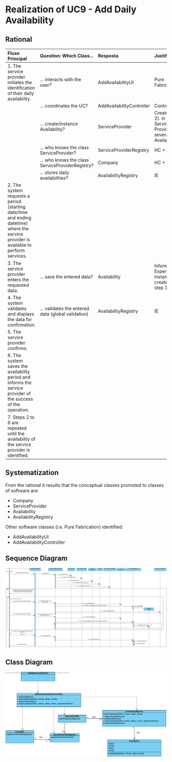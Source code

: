 # Realization of UC9 - Add Daily Availability

## Rational

| Fluxo Principal                                                                                        | Question: Which Class...                                      | Resposta                                       | Justification                                                                                                         |
|:-------------------------------------------------------------------------------------------------------|:------------------------------------------------------------|:-----------------------------------------------|:---------------------------------------------------------------------------------------------------------------------|
| 1. The service provider initiates the identification of their daily availability. | ... interacts with the user? | AddAvailabilityUI | Pure Fabrication |
|| ... coordinates the UC? | AddAvailabilityController | Controller |
|| ... create/instance Availability? | ServiceProvider | Creator (rule 2). In the DM Service Provider has several Availability |
|| ... who knows the class ServiceProvider? | ServiceProviderRegistry | HC + LC |
|| ... who knows the class ServiceProviderRegistry? | Company | HC + LC |
||... stores daily availabilities? | AvailabilityRegistry | IE |
| 2. The system requests a period (starting date/time and ending datetime) where the service provider is available to perform services. |||
| 3. The service provider enters the requested data. |... save the entered data?| Availability | Information Expert (IE) - instance created in step 1 |
| 4. The system validates and displays the data for confirmation. | ... validates the entered data (global validation) | AvailabilityRegistry |IE|
| 5. The service provider confirms.||||
| 6. The system saves the availability period and informs the service provider of the success of the operation. ||||
| 7. Steps 2 to 6 are repeated until the availability of the service provider is identified.||||

## Systematization ##

From the rational it results that the conceptual classes promoted to classes of software are:

 * Company
 * ServiceProvider
 * Availability
 * AvailabilityRegistry

Other software classes (i.e. Pure Fabrication) identified:

 * AddAvailabilityUI
 * AddAvailabilityController

##	Sequence Diagram

![SD_UC9.png](SD_UC9.png)


##	Class Diagram

![CD_UC9.png](CD_UC9.png)
